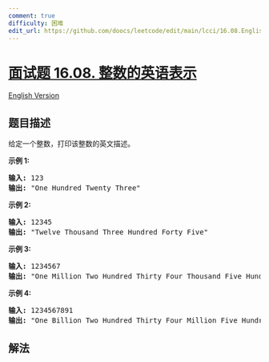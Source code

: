 ```yaml
---
comment: true
difficulty: 困难
edit_url: https://github.com/doocs/leetcode/edit/main/lcci/16.08.English%20Int/README.md
---
```


# [面试题 16.08. 整数的英语表示](https://leetcode.cn/problems/english-int-lcci)

[English Version](/lcci/16.08.English%20Int/README_EN.md)

## 题目描述

<!-- 这里写题目描述 -->
<p>给定一个整数，打印该整数的英文描述。</p>
<p><strong>示例 1:</strong></p>
<pre><strong>输入:</strong> 123
<strong>输出:</strong> &quot;One Hundred Twenty Three&quot;
</pre>
<p><strong>示例 2:</strong></p>
<pre><strong>输入:</strong> 12345
<strong>输出:</strong> &quot;Twelve Thousand Three Hundred Forty Five&quot;</pre>
<p><strong>示例 3:</strong></p>
<pre><strong>输入:</strong> 1234567
<strong>输出:</strong> &quot;One Million Two Hundred Thirty Four Thousand Five Hundred Sixty Seven&quot;</pre>
<p><strong>示例 4:</strong></p>
<pre><strong>输入:</strong> 1234567891
<strong>输出:</strong> &quot;One Billion Two Hundred Thirty Four Million Five Hundred Sixty Seven Thousand Eight Hundred Ninety One&quot;</pre>

## 解法

<!-- end -->
